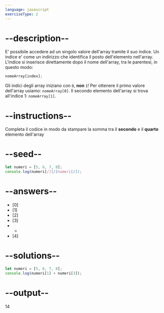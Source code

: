 ```yaml
---
language: javascript
exerciseType: 2
---
```


# --description--

E' possibile accedere ad un singolo valore dell'array tramite il suo indice.
Un indice e' come un indirizzo che identifica il posto dell'elemento nell'array.
L'indice si inserisce direttamente dopo il nome dell'array, tra le parentesi, in questo modo:
```javascript
nomeArray[index];
```
Gli indici degli array iniziano con `0`, **non** `1`! Per ottenere il primo valore dell'array usiamo: `nomeArray[0]`.
Il secondo elemento dell'array si trova all'indice 1: `nomeArray[1]`.

# --instructions--

Completa il codice in modo da stampare la somma tra il **secondo** e il **quarto** elemento dell'array

# --seed--

```javascript
let numeri = [5, 6, 7, 8];
console.log(numeri[/][/]numeri[/]);
```

# --answers--

- [0]
- [1]
- [2]
- [3]
-  + 
- [4]

# --solutions--

```javascript
let numeri = [5, 6, 7, 8];
console.log(numeri[1] + numeri[3]);
```

# --output--

14
